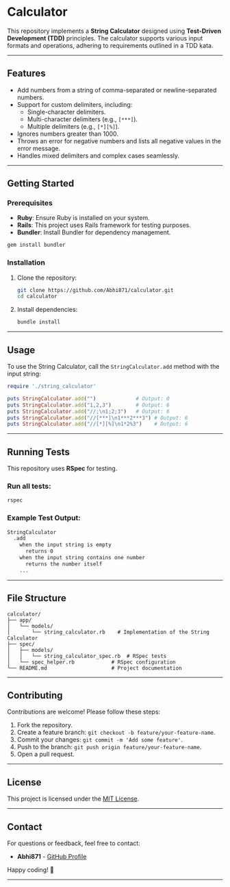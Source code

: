 # Calculator

This repository implements a **String Calculator** designed using **Test-Driven Development (TDD)** principles. The calculator supports various input formats and operations, adhering to requirements outlined in a TDD kata.

---

## Features

- Add numbers from a string of comma-separated or newline-separated numbers.
- Support for custom delimiters, including:
  - Single-character delimiters.
  - Multi-character delimiters (e.g., `[***]`).
  - Multiple delimiters (e.g., `[*][%]`).
- Ignores numbers greater than 1000.
- Throws an error for negative numbers and lists all negative values in the error message.
- Handles mixed delimiters and complex cases seamlessly.

---

## Getting Started

### Prerequisites

- **Ruby**: Ensure Ruby is installed on your system.
- **Rails**: This project uses Rails framework for testing purposes.
- **Bundler**: Install Bundler for dependency management.

```bash
gem install bundler
```

### Installation

1. Clone the repository:

   ```bash
   git clone https://github.com/Abhi871/calculator.git
   cd calculator
   ```

2. Install dependencies:

   ```bash
   bundle install
   ```

---

## Usage

To use the String Calculator, call the `StringCalculator.add` method with the input string:

```ruby
require './string_calculator'

puts StringCalculator.add("")             # Output: 0
puts StringCalculator.add("1,2,3")        # Output: 6
puts StringCalculator.add("//;\n1;2;3")   # Output: 6
puts StringCalculator.add("//[***]\n1***2***3") # Output: 6
puts StringCalculator.add("//[*][%]\n1*2%3")    # Output: 6
```

---

## Running Tests

This repository uses **RSpec** for testing.

### Run all tests:

```bash
rspec
```

### Example Test Output:

```bash
StringCalculator
  .add
    when the input string is empty
      returns 0
    when the input string contains one number
      returns the number itself
    ...
```

---

## File Structure

```plaintext
calculator/
├── app/
│   └── models/
│       └── string_calculator.rb    # Implementation of the String Calculator
├── spec/
│   ├── models/
│   │   └── string_calculator_spec.rb  # RSpec tests
│   └── spec_helper.rb            # RSpec configuration
└── README.md                     # Project documentation
```

---

## Contributing

Contributions are welcome! Please follow these steps:

1. Fork the repository.
2. Create a feature branch: `git checkout -b feature/your-feature-name`.
3. Commit your changes: `git commit -m 'Add some feature'`.
4. Push to the branch: `git push origin feature/your-feature-name`.
5. Open a pull request.

---

## License

This project is licensed under the [MIT License](LICENSE).

---

## Contact

For questions or feedback, feel free to contact:

- **Abhi871** - [GitHub Profile](https://github.com/Abhi871)

Happy coding! 🚀

--- 